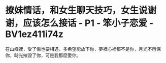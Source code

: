# 撩妹情话，和女生聊天技巧，女生说谢谢，应该怎么接话 - P1 - 笨小子恋爱 - BV1ez411i74z

在山峰裡，受了傷也要相遇，多希望能放下你，夢裡心裡都不是你，月光不再保你，時光摧毀了你，可是我那麼愛你。

